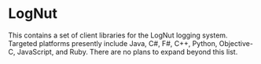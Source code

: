 LogNut
======

This contains a set of client libraries for the LogNut logging system. Targeted platforms presently include Java, C#, F#, C++, Python, Objective-C, JavaScript, and Ruby. There are no plans to expand beyond this list.
